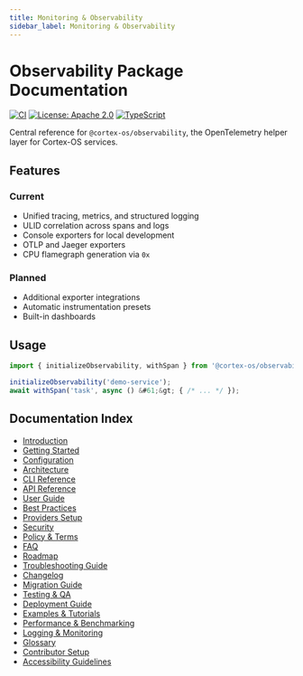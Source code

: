 ```yaml
---
title: Monitoring & Observability
sidebar_label: Monitoring & Observability
---
```


# Observability Package Documentation

[![CI](https://github.com/cortex-os/cortex-os/actions/workflows/ci.yml/badge.svg)](https://github.com/cortex-os/cortex-os/actions/workflows/ci.yml)
[![License: Apache 2.0](https://img.shields.io/badge/License-Apache_2.0-blue.svg)](https://opensource.org/licenses/Apache-2.0)
[![TypeScript](https://img.shields.io/badge/TypeScript-5.9+-blue)](https://www.typescriptlang.org/)

Central reference for `@cortex-os/observability`, the OpenTelemetry helper layer for Cortex-OS services.

## Features

### Current
- Unified tracing, metrics, and structured logging
- ULID correlation across spans and logs
- Console exporters for local development
- OTLP and Jaeger exporters
- CPU flamegraph generation via `0x`

### Planned
- Additional exporter integrations
- Automatic instrumentation presets
- Built-in dashboards

## Usage

```ts
import { initializeObservability, withSpan } from '@cortex-os/observability';

initializeObservability('demo-service');
await withSpan('task', async () &#61;&gt; { /* ... */ });
```

## Documentation Index

- [Introduction](./introduction.md)
- [Getting Started](./getting-started.md)
- [Configuration](./configuration.md)
- [Architecture](./architecture.md)
- [CLI Reference](./cli-reference.md)
- [API Reference](./api-reference.md)
- [User Guide](./user-guide.md)
- [Best Practices](./best-practices.md)
- [Providers Setup](./providers-setup.md)
- [Security](./security.md)
- [Policy & Terms](./policy-terms.md)
- [FAQ](./faq.md)
- [Roadmap](./roadmap.md)
- [Troubleshooting Guide](./troubleshooting.md)
- [Changelog](./changelog.md)
- [Migration Guide](./migration.md)
- [Testing & QA](./testing-qa.md)
- [Deployment Guide](./deployment.md)
- [Examples & Tutorials](./examples.md)
- [Performance & Benchmarking](./performance.md)
- [Logging & Monitoring](./logging-monitoring.md)
- [Glossary](./glossary.md)
- [Contributor Setup](./contributor-setup.md)
- [Accessibility Guidelines](./accessibility.md)
